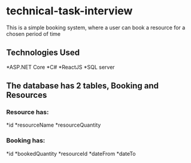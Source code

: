 # technical-task-interview
This is a simple booking system, where a user can book a resource for a chosen period of time

## Technologies Used
*ASP.NET Core
*C#
*ReactJS
*SQL server

## The database has 2 tables, Booking and Resources
### Resource has:
*id
*resourceName
*resourceQuantity


### Booking has:
*id
*bookedQuantity
*resourceId
*dateFrom
*dateTo

